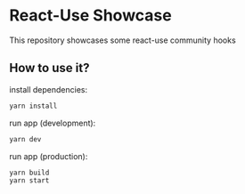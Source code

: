 # React-Use Showcase

This repository showcases some react-use community hooks

## How to use it?

install dependencies:

```bash
yarn install
```

run app (development): 

```bash
yarn dev
```
run app (production): 

```bash
yarn build
yarn start
```
